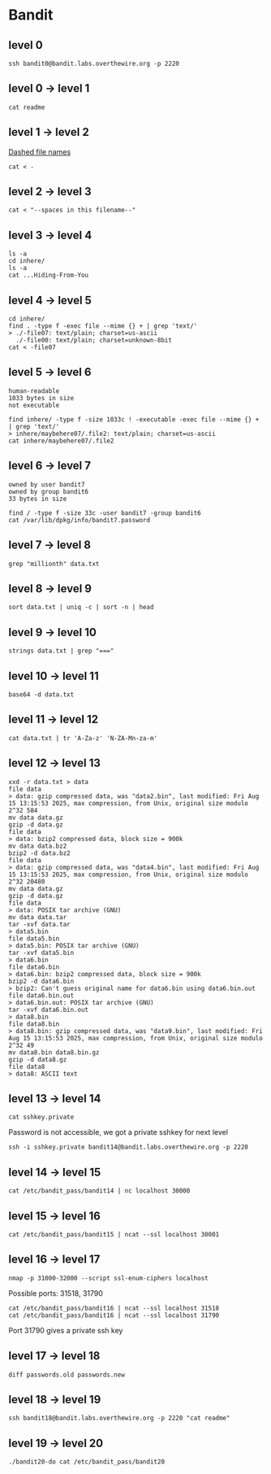 # Bandit

## level 0

```shell
ssh bandit0@bandit.labs.overthewire.org -p 2220
```

## level 0 -> level 1

```shell
cat readme
```

## level 1 -> level 2

[Dashed file names](https://stackoverflow.com/questions/42187323/how-to-open-a-dashed-filename-using-terminal)

```shell
cat < -
```

## level 2 -> level 3

```shell
cat < "--spaces in this filename--"
```

## level 3 -> level 4

```shell
ls -a
cd inhere/
ls -a
cat ...Hiding-From-You
```

## level 4 -> level 5

```shell
cd inhere/
find . -type f -exec file --mime {} + | grep 'text/'
> ./-file07: text/plain; charset=us-ascii
  ./-file00: text/plain; charset=unknown-8bit
cat < -file07
```

## level 5 -> level 6

```text
human-readable
1033 bytes in size
not executable
```

```shell
find inhere/ -type f -size 1033c ! -executable -exec file --mime {} + | grep 'text/'
> inhere/maybehere07/.file2: text/plain; charset=us-ascii
cat inhere/maybehere07/.file2
```

## level 6 -> level 7

```text
owned by user bandit7
owned by group bandit6
33 bytes in size
```

```shell
find / -type f -size 33c -user bandit7 -group bandit6
cat /var/lib/dpkg/info/bandit7.password
```

## level 7 -> level 8

```shell
grep "millionth" data.txt
```

## level 8 -> level 9

```shell
sort data.txt | uniq -c | sort -n | head 
```

## level 9 -> level 10

```shell
strings data.txt | grep "==="
```

## level 10 -> level 11

```shell
base64 -d data.txt
```

## level 11 -> level 12

```shell
cat data.txt | tr 'A-Za-z' 'N-ZA-Mn-za-m'
```

## level 12 -> level 13

```shell
xxd -r data.txt > data
file data
> data: gzip compressed data, was "data2.bin", last modified: Fri Aug 15 13:15:53 2025, max compression, from Unix, original size modulo 2^32 584
mv data data.gz
gzip -d data.gz
file data
> data: bzip2 compressed data, block size = 900k
mv data data.bz2
bzip2 -d data.bz2
file data
> data: gzip compressed data, was "data4.bin", last modified: Fri Aug 15 13:15:53 2025, max compression, from Unix, original size modulo 2^32 20480
mv data data.gz
gzip -d data.gz
file data
> data: POSIX tar archive (GNU)
mv data data.tar
tar -xvf data.tar
> data5.bin
file data5.bin
> data5.bin: POSIX tar archive (GNU)
tar -xvf data5.bin
> data6.bin
file data6.bin
> data6.bin: bzip2 compressed data, block size = 900k
bzip2 -d data6.bin
> bzip2: Can't guess original name for data6.bin using data6.bin.out
file data6.bin.out
> data6.bin.out: POSIX tar archive (GNU)
tar -xvf data6.bin.out
> data8.bin
file data8.bin
> data8.bin: gzip compressed data, was "data9.bin", last modified: Fri Aug 15 13:15:53 2025, max compression, from Unix, original size modulo 2^32 49
mv data8.bin data8.bin.gz
gzip -d data8.gz
file data8
> data8: ASCII text
```

## level 13 -> level 14

```shell
cat sshkey.private
```

Password is not accessible, we got a private sshkey for next level

```shell
ssh -i sshkey.private bandit14@bandit.labs.overthewire.org -p 2220
```

## level 14 -> level 15

```shell
cat /etc/bandit_pass/bandit14 | nc localhost 30000
```

## level 15 -> level 16

```shell
cat /etc/bandit_pass/bandit15 | ncat --ssl localhost 30001
```

## level 16 -> level 17

```shell
nmap -p 31000-32000 --script ssl-enum-ciphers localhost
```

Possible ports: 31518, 31790

```shell
cat /etc/bandit_pass/bandit16 | ncat --ssl localhost 31518
cat /etc/bandit_pass/bandit16 | ncat --ssl localhost 31790
```

Port 31790 gives a private ssh key

## level 17 -> level 18

```shell
diff passwords.old passwords.new 
```

## level 18 -> level 19

```shell
ssh bandit18@bandit.labs.overthewire.org -p 2220 "cat readme"
```

## level 19 -> level 20

```shell
./bandit20-do cat /etc/bandit_pass/bandit20
```
